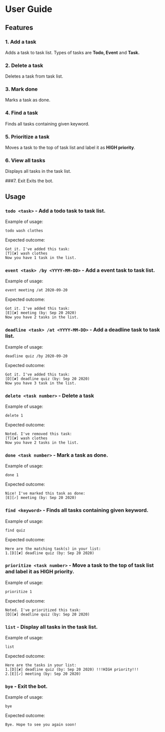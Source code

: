 # User Guide

## Features 

### 1. Add a task 
Adds a task to task list. Types of tasks are **Todo, Event** and **Task.**

### 2. Delete a task
Deletes a task from task list.

### 3. Mark done
Marks a task as done.

### 4. Find a task
Finds all tasks containing given keyword.

### 5. Prioritize a task
Moves a task to the top of task list and label it as **HIGH priority**.

### 6. View all tasks
Displays all tasks in the task list.

###7. Exit
Exits the bot.



## Usage

### `todo <task>` - Add a todo task to task list.

Example of usage: 

`todo wash clothes`

Expected outcome:

`Got it. I've added this task:`  
 `[T][✘] wash clothes`  
 `Now you have 1 task in the list.`

### `event <task> /by <YYYY-MM-DD>` - Add a event task to task list.

Example of usage: 

`event meeting /at 2020-09-20`  

Expected outcome:

`Got it. I've added this task:`  
 `[E][✘] meeting (by: Sep 20 2020)`  
 `Now you have 2 tasks in the list.`

### `deadline <task> /at <YYYY-MM-DD>` - Add a deadline task to task list.

Example of usage: 

`deadline quiz /by 2020-09-20`

Expected outcome:

`Got it. I've added this task:`  
 `[D][✘] deadline quiz (by: Sep 20 2020)`  
 `Now you have 3 task in the list.`

### `delete <task number>` - Delete a task

Example of usage: 

`delete 1`  

Expected outcome:

`Noted. I've removed this task:`  
 `[T][✘] wash clothes`  
 `Now you have 2 tasks in the list.`

### `done <task number>` - Mark a task as done.

Example of usage: 

`done 1`  

Expected outcome:

`Nice! I've marked this task as done:`  
 `[E][✓] meeting (by: Sep 20 2020)`

### `find <keyword>` - Finds all tasks containing given keyword.

Example of usage: 

`find quiz`  

Expected outcome:

`Here are the matching task(s) in your list:`  
 `1.[D][✘] deadline quiz (by: Sep 20 2020)`

### `prioritize <task number>` - Move a task to the top of task list and label it as **HIGH priority**.

Example of usage: 

`prioritize 1`  

Expected outcome:

`Noted. I've prioritized this task:`  
 `[D][✘] deadline quiz (by: Sep 20 2020)`

### `list` - Display all tasks in the task list.

Example of usage: 

`list`  

Expected outcome:

`Here are the tasks in your list:`    
 `1.[D][✘] deadline quiz (by: Sep 20 2020) !!!HIGH priority!!!`  
 `2.[E][✓] meeting (by: Sep 20 2020)`

### `bye` - Exit the bot.

Example of usage: 

`bye`  

Expected outcome:

`Bye. Hope to see you again soon!`
